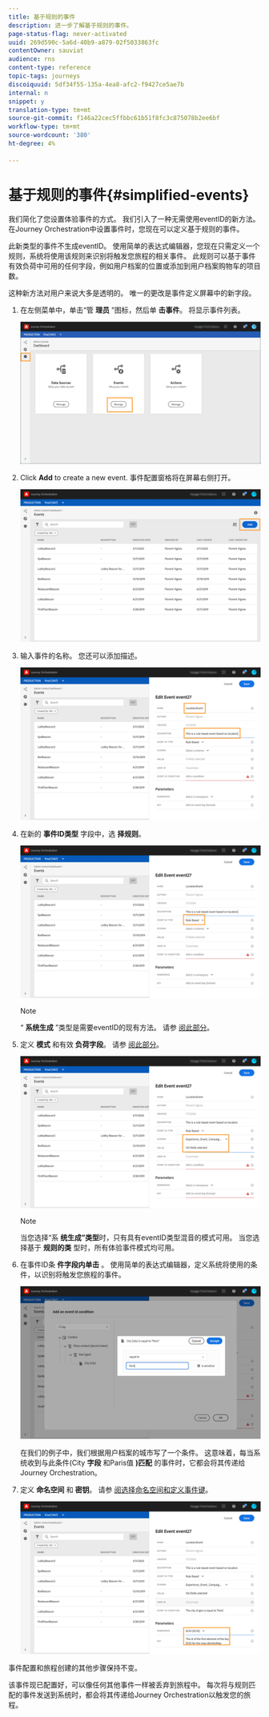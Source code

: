 ```yaml
---
title: 基于规则的事件
description: 进一步了解基于规则的事件。
page-status-flag: never-activated
uuid: 269d590c-5a6d-40b9-a879-02f5033863fc
contentOwner: sauviat
audience: rns
content-type: reference
topic-tags: journeys
discoiquuid: 5df34f55-135a-4ea8-afc2-f9427ce5ae7b
internal: n
snippet: y
translation-type: tm+mt
source-git-commit: f146a22cec5ffbbc61b51f8fc3c875078b2ee6bf
workflow-type: tm+mt
source-wordcount: '380'
ht-degree: 4%

---
```



# 基于规则的事件{#simplified-events}

我们简化了您设置体验事件的方式。 我们引入了一种无需使用eventID的新方法。 在Journey Orchestration中设置事件时，您现在可以定义基于规则的事件。

此新类型的事件不生成eventID。 使用简单的表达式编辑器，您现在只需定义一个规则，系统将使用该规则来识别将触发您旅程的相关事件。 此规则可以基于事件有效负荷中可用的任何字段，例如用户档案的位置或添加到用户档案购物车的项目数。

这种新方法对用户来说大多是透明的。 唯一的更改是事件定义屏幕中的新字段。

1. 在左侧菜单中，单击“管 **理员** ”图标，然后单 **击事件**。 将显示事件列表。

   ![](../assets/alpha-event1.png)

1. Click **Add** to create a new event. 事件配置窗格将在屏幕右侧打开。

   ![](../assets/alpha-event2.png)

1. 输入事件的名称。 您还可以添加描述。

   ![](../assets/alpha-event3.png)

1. 在新的 **事件ID类型** 字段中，选 **择规则**。

   ![](../assets/alpha-event4.png)

   >[!NOTE]
   >
   >“ **系统生成** ”类型是需要eventID的现有方法。 请参 [阅此部分](../event/about-events.md)。

1. 定义 **模式** 和有效 **负荷字段**。 请参 [阅此部分](../event/defining-the-payload-fields.md)。

   ![](../assets/alpha-event5.png)

   >[!NOTE]
   >
   >当您选择“系 **统生成”类型**&#x200B;时，只有具有eventID类型混音的模式可用。 当您选择基于 **规则的类** 型时，所有体验事件模式均可用。

1. 在事件ID条 **件字段内单击** 。 使用简单的表达式编辑器，定义系统将使用的条件，以识别将触发您旅程的事件。

   ![](../assets/alpha-event6.png)

   在我们的例子中，我们根据用户档案的城市写了一个条件。 这意味着，每当系统收到与此条件(City **字段** 和Paris值 **)匹配** 的事件时，它都会将其传递给Journey Orchestration。

1. 定义 **命名空间** 和 **密钥**。 请参 [阅选择命名空间](../event/selecting-the-namespace.md)[和定义事件键](../event/defining-the-event-key.md)。

   ![](../assets/alpha-event7.png)

事件配置和旅程创建的其他步骤保持不变。

该事件现已配置好，可以像任何其他事件一样被丢弃到旅程中。 每次将与规则匹配的事件发送到系统时，都会将其传递给Journey Orchestration以触发您的旅程。

